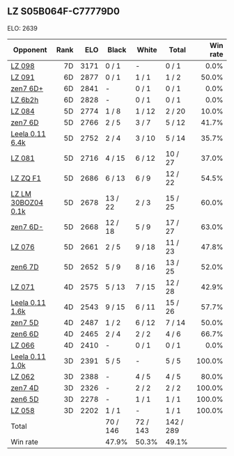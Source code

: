 ## LZ S05B064F-C77779D0 ##

ELO: 2639

Opponent | Rank | ELO | Black | White | Total | Win rate
---------|-----:|----:|-------|-------|-------|-------:
[LZ 098](LZ%20098.md) | 7D | 3171 | 0 / 1 | - | 0 / 1 | 0.0%
[LZ 091](LZ%20091.md) | 6D | 2877 | 0 / 1 | 1 / 1 | 1 / 2 | 50.0%
[zen7 6D+](zen7%206D+.md) | 6D | 2841 | - | 0 / 1 | 0 / 1 | 0.0%
[LZ 6b2h](LZ%206b2h.md) | 6D | 2828 | - | 0 / 1 | 0 / 1 | 0.0%
[LZ 084](LZ%20084.md) | 5D | 2774 | 1 / 8 | 1 / 12 | 2 / 20 | 10.0%
[zen7 6D](zen7%206D.md) | 5D | 2766 | 2 / 5 | 3 / 7 | 5 / 12 | 41.7%
[Leela 0.11 6.4k](Leela%200.11%206.4k.md) | 5D | 2752 | 2 / 4 | 3 / 10 | 5 / 14 | 35.7%
[LZ 081](LZ%20081.md) | 5D | 2716 | 4 / 15 | 6 / 12 | 10 / 27 | 37.0%
[LZ ZQ F1](LZ%20ZQ%20F1.md) | 5D | 2686 | 6 / 13 | 6 / 9 | 12 / 22 | 54.5%
[LZ LM 30BOZ04 0.1k](LZ%20LM%2030BOZ04%200.1k.md) | 5D | 2678 | 13 / 22 | 2 / 3 | 15 / 25 | 60.0%
[zen7 6D-](zen7%206D-.md) | 5D | 2668 | 12 / 18 | 5 / 9 | 17 / 27 | 63.0%
[LZ 076](LZ%20076.md) | 5D | 2661 | 2 / 5 | 9 / 18 | 11 / 23 | 47.8%
[zen6 7D](zen6%207D.md) | 5D | 2652 | 5 / 9 | 8 / 16 | 13 / 25 | 52.0%
[LZ 071](LZ%20071.md) | 4D | 2575 | 5 / 13 | 7 / 15 | 12 / 28 | 42.9%
[Leela 0.11 1.6k](Leela%200.11%201.6k.md) | 4D | 2543 | 9 / 15 | 6 / 11 | 15 / 26 | 57.7%
[zen7 5D](zen7%205D.md) | 4D | 2487 | 1 / 2 | 6 / 12 | 7 / 14 | 50.0%
[zen6 6D](zen6%206D.md) | 4D | 2465 | 2 / 4 | 2 / 2 | 4 / 6 | 66.7%
[LZ 066](LZ%20066.md) | 4D | 2410 | - | 0 / 1 | 0 / 1 | 0.0%
[Leela 0.11 1.0k](Leela%200.11%201.0k.md) | 3D | 2391 | 5 / 5 | - | 5 / 5 | 100.0%
[LZ 062](LZ%20062.md) | 3D | 2388 | - | 4 / 5 | 4 / 5 | 80.0%
[zen7 4D](zen7%204D.md) | 3D | 2326 | - | 2 / 2 | 2 / 2 | 100.0%
[zen6 5D](zen6%205D.md) | 3D | 2278 | - | 1 / 1 | 1 / 1 | 100.0%
[LZ 058](LZ%20058.md) | 3D | 2202 | 1 / 1 | - | 1 / 1 | 100.0%
Total | | | 70 / 146 | 72 / 143 | 142 / 289 | 
Win rate| | | 47.9% | 50.3% | 49.1% | 
